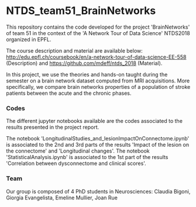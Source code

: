 # NTDS_team51_BrainNetworks



This repository contains the code developed for the project 'BrainNetworks' of team 51 in the context of the 'A Network Tour of Data Science' NTDS2018 organized in EPFL.

The course description and material are available below:
http://edu.epfl.ch/coursebook/en/a-network-tour-of-data-science-EE-558 (Description) and https://github.com/mdeff/ntds_2018 (Material).


In this project, we use the theories and hands-on taught during the semester on a brain network dataset computed from MRI acquisitions. More specifically, we compare brain networks properties of a population of stroke patients between the acute and the chronic phases.

###  Codes
The different jupyter notebooks available are the codes associated to the results presented in the project report.

The notebook 'LongitudinalStudies_and_lesionImpactOnConnectome.ipynb' is associated to the 2nd and 3rd parts of the results 'Impact of the lesion on the connectome' and 'Longitudinal changes'.
The notebook 'StatisticalAnalysis.ipynb' is associated to the 1st part of the results 'Correlation between dysconnectome and clinical scores'.


###  Team
Our group is composed of 4 PhD students in Neurosciences:
Claudia Bigoni, Giorgia Evangelista, Emeline Mullier, Joan Rue
